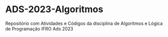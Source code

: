 # ADS-2023-Algoritmos
Repositório com Atividades e Códigos da disciplina de Algoritmos e Lógica de Programação IFRO Ads 2023
